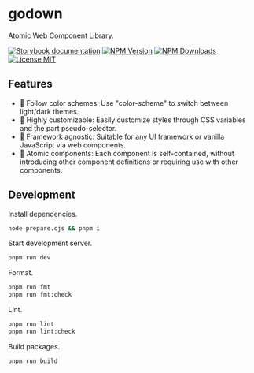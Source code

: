 # godown

Atomic Web Component Library.

[![Storybook documentation](https://raw.githubusercontent.com/storybookjs/brand/main/badge/badge-storybook.svg)](https://godown.js.org)
[![NPM Version](https://img.shields.io/npm/v/godown)](https://www.npmjs.com/package/godown)
[![NPM Downloads](https://img.shields.io/npm/dm/godown)](https://www.npmjs.com/package/godown)
[![License MIT](https://img.shields.io/badge/license%20MIT-black)](https://github.com/startracex/godown/blob/main/LICENSE)

## Features

- 🌙 Follow color schemes: Use "color-scheme" to switch between light/dark themes.
- 🎨 Highly customizable: Easily customize styles through CSS variables and the part pseudo-selector.
- 🌉 Framework agnostic: Suitable for any UI framework or vanilla JavaScript via web components.
- 💫 Atomic components: Each component is self-contained, without introducing other component definitions or requiring use with other components.

## Development

Install dependencies.

```sh
node prepare.cjs && pnpm i
```

Start development server.

```sh
pnpm run dev
```

Format.

```sh
pnpm run fmt
pnpm run fmt:check
```

Lint.

```sh
pnpm run lint
pnpm run lint:check
```

Build packages.

```sh
pnpm run build
```

